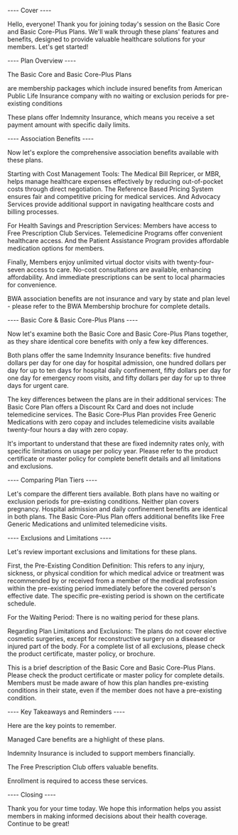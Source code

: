 ---- Cover ----

Hello, everyone! Thank you for joining today's session on the Basic Core and Basic Core-Plus Plans. We'll walk through these plans' features and benefits, designed to provide valuable healthcare solutions for your members. Let's get started!

---- Plan Overview ----

The Basic Core and Basic Core-Plus Plans

are membership packages which include insured benefits from American Public Life Insurance company with no waiting or exclusion periods for pre-existing conditions

These plans offer Indemnity Insurance, which means you receive a set payment amount with specific daily limits.

---- Association Benefits ----

Now let's explore the comprehensive association benefits available with these plans.

Starting with Cost Management Tools: The Medical Bill Repricer, or MBR, helps manage healthcare expenses effectively by reducing out-of-pocket costs through direct negotiation. The Reference Based Pricing System ensures fair and competitive pricing for medical services. And Advocacy Services provide additional support in navigating healthcare costs and billing processes.

For Health Savings and Prescription Services: Members have access to Free Prescription Club Services. Telemedicine Programs offer convenient healthcare access. And the Patient Assistance Program provides affordable medication options for members.

Finally, Members enjoy unlimited virtual doctor visits with twenty-four-seven access to care. No-cost consultations are available, enhancing affordability. And immediate prescriptions can be sent to local pharmacies for convenience.

BWA association benefits are not insurance and vary by state and plan level - please refer to the BWA Membership brochure for complete details.

---- Basic Core & Basic Core-Plus Plans ----

Now let's examine both the Basic Core and Basic Core-Plus Plans together, as they share identical core benefits with only a few key differences.

Both plans offer the same Indemnity Insurance benefits: five hundred dollars per day for one day for hospital admission, one hundred dollars per day for up to ten days for hospital daily confinement, fifty dollars per day for one day for emergency room visits, and fifty dollars per day for up to three days for urgent care.

The key differences between the plans are in their additional services: The Basic Core Plan offers a Discount Rx Card and does not include telemedicine services. The Basic Core-Plus Plan provides Free Generic Medications with zero copay and includes telemedicine visits available twenty-four hours a day with zero copay.

It's important to understand that these are fixed indemnity rates only, with specific limitations on usage per policy year. Please refer to the product certificate or master policy for complete benefit details and all limitations and exclusions.

---- Comparing Plan Tiers ----

Let's compare the different tiers available. Both plans have no waiting or exclusion periods for pre-existing conditions. Neither plan covers pregnancy. Hospital admission and daily confinement benefits are identical in both plans. The Basic Core-Plus Plan offers additional benefits like Free Generic Medications and unlimited telemedicine visits.

---- Exclusions and Limitations ----

Let's review important exclusions and limitations for these plans.

First, the Pre-Existing Condition Definition: This refers to any injury, sickness, or physical condition for which medical advice or treatment was recommended by or received from a member of the medical profession within the pre-existing period immediately before the covered person's effective date. The specific pre-existing period is shown on the certificate schedule.

For the Waiting Period: There is no waiting period for these plans.

Regarding Plan Limitations and Exclusions: The plans do not cover elective cosmetic surgeries, except for reconstructive surgery on a diseased or injured part of the body. For a complete list of all exclusions, please check the product certificate, master policy, or brochure.

This is a brief description of the Basic Core and Basic Core-Plus Plans. Please check the product certificate or master policy for complete details. Members must be made aware of how this plan handles pre-existing conditions in their state, even if the member does not have a pre-existing condition.

---- Key Takeaways and Reminders ----

Here are the key points to remember.

Managed Care benefits are a highlight of these plans.

Indemnity Insurance is included to support members financially.

The Free Prescription Club offers valuable benefits.

Enrollment is required to access these services.

---- Closing ----

Thank you for your time today. We hope this information helps you assist members in making informed decisions about their health coverage. Continue to be great!


